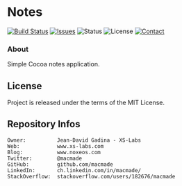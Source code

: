 Notes
=====

[![Build Status](https://img.shields.io/travis/macmade/Notes.svg?branch=master&style=flat)](https://travis-ci.org/macmade/Notes)
[![Issues](http://img.shields.io/github/issues/macmade/Notes.svg?style=flat)](https://github.com/macmade/Notes/issues)
![Status](https://img.shields.io/badge/status-active-lightgray.svg?style=flat)
![License](https://img.shields.io/badge/license-mit-brightgreen.svg?style=flat)
[![Contact](https://img.shields.io/badge/contact-@macmade-blue.svg?style=flat)](https://twitter.com/macmade)

### About

Simple Cocoa notes application.

License
-------

Project is released under the terms of the MIT License.

Repository Infos
----------------

    Owner:			Jean-David Gadina - XS-Labs
    Web:			www.xs-labs.com
    Blog:			www.noxeos.com
    Twitter:		@macmade
    GitHub:			github.com/macmade
    LinkedIn:		ch.linkedin.com/in/macmade/
    StackOverflow:	stackoverflow.com/users/182676/macmade

